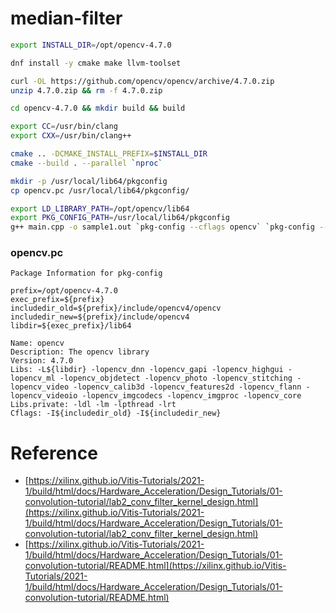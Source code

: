 # median-filter

```sh
export INSTALL_DIR=/opt/opencv-4.7.0

dnf install -y cmake make llvm-toolset

curl -OL https://github.com/opencv/opencv/archive/4.7.0.zip
unzip 4.7.0.zip && rm -f 4.7.0.zip

cd opencv-4.7.0 && mkdir build && build

export CC=/usr/bin/clang
export CXX=/usr/bin/clang++

cmake .. -DCMAKE_INSTALL_PREFIX=$INSTALL_DIR
cmake --build . --parallel `nproc`

mkdir -p /usr/local/lib64/pkgconfig
cp opencv.pc /usr/local/lib64/pkgconfig/
```

```sh
export LD_LIBRARY_PATH=/opt/opencv/lib64
export PKG_CONFIG_PATH=/usr/local/lib64/pkgconfig
g++ main.cpp -o sample1.out `pkg-config --cflags opencv` `pkg-config --libs opencv`
```

### opencv.pc

```make
Package Information for pkg-config

prefix=/opt/opencv-4.7.0
exec_prefix=${prefix}
includedir_old=${prefix}/include/opencv4/opencv
includedir_new=${prefix}/include/opencv4
libdir=${exec_prefix}/lib64

Name: opencv
Description: The opencv library
Version: 4.7.0
Libs: -L${libdir} -lopencv_dnn -lopencv_gapi -lopencv_highgui -lopencv_ml -lopencv_objdetect -lopencv_photo -lopencv_stitching -lopencv_video -lopencv_calib3d -lopencv_features2d -lopencv_flann -lopencv_videoio -lopencv_imgcodecs -lopencv_imgproc -lopencv_core
Libs.private: -ldl -lm -lpthread -lrt
Cflags: -I${includedir_old} -I${includedir_new}
```

# Reference

* [https://xilinx.github.io/Vitis-Tutorials/2021-1/build/html/docs/Hardware_Acceleration/Design_Tutorials/01-convolution-tutorial/lab2_conv_filter_kernel_design.html](https://xilinx.github.io/Vitis-Tutorials/2021-1/build/html/docs/Hardware_Acceleration/Design_Tutorials/01-convolution-tutorial/lab2_conv_filter_kernel_design.html)
* [https://xilinx.github.io/Vitis-Tutorials/2021-1/build/html/docs/Hardware_Acceleration/Design_Tutorials/01-convolution-tutorial/README.html](https://xilinx.github.io/Vitis-Tutorials/2021-1/build/html/docs/Hardware_Acceleration/Design_Tutorials/01-convolution-tutorial/README.html)
